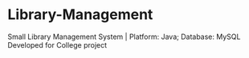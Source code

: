 # Library-Management
Small Library Management System | Platform: Java; Database: MySQL
Developed for College project
